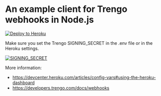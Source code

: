 # An example client for Trengo webhooks in Node.js

[![Deploy to Heroku](https://www.herokucdn.com/deploy/button.svg)](https://heroku.com/deploy?template=https%3A%2F%2Fgithub.com%2Frleroi%2Ftrengo-webhook-example-node%2Ftree%2Fmain)


Make sure you set the Trengo SIGNING_SECRET in the .env file or in the Heroku settings.  


[![SIGNING_SECRET](https://user-images.githubusercontent.com/6817390/98108779-d3ad1800-1e9c-11eb-8a5a-b12fd3b91208.png)](https://devcenter.heroku.com/articles/config-vars#using-the-heroku-dashboard)


More information:
- https://devcenter.heroku.com/articles/config-vars#using-the-heroku-dashboard
- https://developers.trengo.com/docs/webhooks

